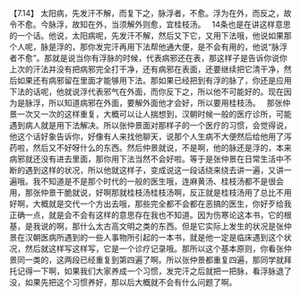 【7.14】  太阳病，先发汗不解，而复下之，脉浮者，不愈。浮为在外，而反之，故令不愈。今脉浮，故知在外，当须解外则愈，宜桂枝汤。
 
14条也是在讲这样意思的一个话。他说，太阳病呢，先发汗不解，然后又下它，又用下法哦，他说如果那个人呢，脉是浮的，那你发完汗再用下法帮他通大便，是不会有用的，他说“脉浮者不愈”。那就是说当你有浮脉的时候，代表病邪还在表，那这样子是告诉你说你上次的汗法并没有把病邪完全打干净，还有病邪在表面，还要继续把它清干净，然后如果还有病邪留在里面才能够用下法。那如果已经把到有浮的脉了，你还是应用下法的话呢，他就说浮代表邪气在外面，而你反下之，所以他不可能好的。现在因为是脉浮，所以知道病邪在外面，要解外面他才会好，所以要用桂枝汤。
 
那张仲景一次又一次的这样重复，大概可以让人揣想到，汉朝时候一般的医疗诊所，可能遇到病人就是用下法解决。所以张仲景面对那样子的一个医疗的习惯，会觉得说，他这个话好象告诉你，好像有人来找他聊天，说那个人生病不大便然后给他用了泻药啦，然后又不好呀什么的东西。然后仲景就说，不是啊，他的脉还是浮的，本来病邪就还没有进去里面，那你用下法当然不会好啦。等于是张仲景在日常生活中不断的遇到这样的状况，所以他就这样子，变成说这一段话绕来绕去讲一遍，又讲一遍哦。我不知道是不是那个时代的一般的医生哦，连麻黄汤、桂枝汤都不是很会用，那张仲景干脆就说，好啊那就桂枝汤桂枝汤啊，反正就是桂枝汤用了总比不用好啊，大概就是交代一个方出去哦，那些完全都不会都在恶搞的医生，你好歹给我正确一点，就是会不会有这样的意思存在我也不知道。因为伤寒论这本书，它的根基，是我说的啊，那什么太古高文明之类的东西。但是它实际上发生的状况是张仲景在汉朝医病所遇到的一些人事物所引起的一本书，就是他一定是临床遇到这个状况，然后就这样写这样写，它是一个诊疗记录哦。那所以这个基本原则，你看张仲景同一类的，这两段已经重复到第四遍了啊。所以张仲景都重复四遍，那同学就拜托记得一下啊，如果我们大家养成一个习惯，发完汗之后就把一把脉，看浮脉退了没，如果先把这个习惯养好，那以后大概就不会有什么问题了啊。
